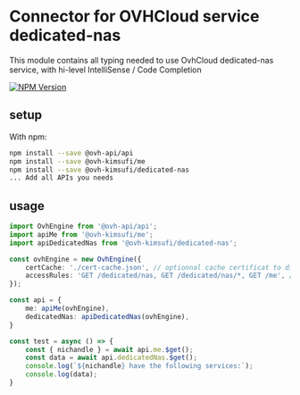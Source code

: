 # Connector for OVHCloud service dedicated-nas

This module contains all typing needed to use OvhCloud dedicated-nas service, with hi-level IntelliSense / Code Completion

[![NPM Version](https://img.shields.io/npm/v/@ovh-kimsufi/dedicated-nas.svg?style=flat)](https://www.npmjs.org/package/@ovh-kimsufi/dedicated-nas)

## setup

With npm:
````bash
npm install --save @ovh-api/api
npm install --save @ovh-kimsufi/me
npm install --save @ovh-kimsufi/dedicated-nas
... Add all APIs you needs
````

## usage

````typescript
import OvhEngine from '@ovh-api/api';
import apiMe from '@ovh-kimsufi/me';
import apiDedicatedNas from '@ovh-kimsufi/dedicated-nas';

const ovhEngine = new OvhEngine({ 
    certCache: './cert-cache.json', // optionnal cache certificat to disk
    accessRules: 'GET /dedicated/nas, GET /dedicated/nas/*, GET /me', // optionnal limit the requested privileges.
});

const api = {
    me: apiMe(ovhEngine),
    dedicatedNas: apiDedicatedNas(ovhEngine),
}

const test = async () => {
    const { nichandle } = await api.me.$get();
    const data = await api.dedicatedNas.$get();
    console.log(`${nichandle} have the following services:`);
    console.log(data);
}

````